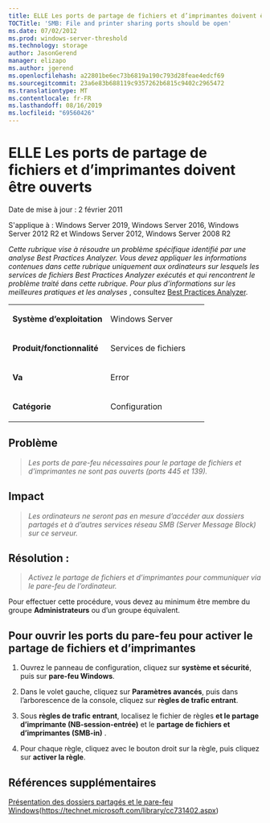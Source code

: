 ```yaml
---
title: ELLE Les ports de partage de fichiers et d’imprimantes doivent être ouverts
TOCTitle: 'SMB: File and printer sharing ports should be open'
ms.date: 07/02/2012
ms.prod: windows-server-threshold
ms.technology: storage
author: JasonGerend
manager: elizapo
ms.author: jgerend
ms.openlocfilehash: a22801be6ec73b6819a190c793d28feae4edcf69
ms.sourcegitcommit: 23a6e83b688119c9357262b6815c9402c2965472
ms.translationtype: MT
ms.contentlocale: fr-FR
ms.lasthandoff: 08/16/2019
ms.locfileid: "69560426"
---
```

# <a name="smb-file-and-printer-sharing-ports-should-be-open"></a>ELLE Les ports de partage de fichiers et d’imprimantes doivent être ouverts


Date de mise à jour : 2 février 2011

S'applique à : Windows Server 2019, Windows Server 2016, Windows Server 2012 R2 et Windows Server 2012, Windows Server 2008 R2

*Cette rubrique vise à résoudre un problème spécifique identifié par une analyse Best Practices Analyzer. Vous devez appliquer les informations contenues dans cette rubrique uniquement aux ordinateurs sur lesquels les services de fichiers Best Practices Analyzer exécutés et qui rencontrent le problème traité dans cette rubrique. Pour plus d’informations sur les meilleures pratiques et les analyses* , consultez [Best Practices Analyzer](http://go.microsoft.com/fwlink/?linkid=122786%0d%0a).


<table>
<colgroup>
<col style="width: 50%" />
<col style="width: 50%" />
</colgroup>
<tbody>
<tr class="odd">
<td><p><strong>Système d’exploitation</strong></p></td>
<td><p>Windows Server</p></td>
</tr>
<tr class="even">
<td><p><strong>Produit/fonctionnalité</strong></p></td>
<td><p>Services de fichiers</p></td>
</tr>
<tr class="odd">
<td><p><strong>Va</strong></p></td>
<td><p>Error</p></td>
</tr>
<tr class="even">
<td><p><strong>Catégorie</strong></p></td>
<td><p>Configuration</p></td>
</tr>
</tbody>
</table>

## <a name="issue"></a>Problème

> *Les ports de pare-feu nécessaires pour le partage de fichiers et d’imprimantes ne sont pas ouverts (ports 445 et 139).*

## <a name="impact"></a>Impact

> *Les ordinateurs ne seront pas en mesure d’accéder aux dossiers partagés et à d’autres services réseau SMB (Server Message Block) sur ce serveur.*

## <a name="resolution"></a>Résolution :

> *Activez le partage de fichiers et d’imprimantes pour communiquer via le pare-feu de l’ordinateur.*

Pour effectuer cette procédure, vous devez au minimum être membre du groupe **Administrateurs** ou d’un groupe équivalent.

## <a name="to-open-the-firewall-ports-to-enable-file-and-printer-sharing"></a>Pour ouvrir les ports du pare-feu pour activer le partage de fichiers et d’imprimantes

1.  Ouvrez le panneau de configuration, cliquez sur **système et sécurité**, puis sur **pare-feu Windows**.

2.  Dans le volet gauche, cliquez sur **Paramètres avancés**, puis dans l’arborescence de la console, cliquez sur **règles de trafic entrant**.

3.  Sous **règles de trafic entrant**, localisez le fichier de règles **et le partage d’imprimante (NB-session-entrée)** et le **partage de fichiers et d’imprimantes (SMB-in)** .

4.  Pour chaque règle, cliquez avec le bouton droit sur la règle, puis cliquez sur **activer la règle**.

## <a name="additional-references"></a>Références supplémentaires

[Présentation des dossiers partagés et le pare-feu Windows](https://technet.microsoft.com/library/cc731402.aspx)(https://technet.microsoft.com/library/cc731402.aspx)

